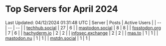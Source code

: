 # Top Servers for April 2024
Last Updated: 04/12/2024 01:31:48 UTC
| Server | Posts | Active Users |
| -- | -- | -- |
| [techhub.social](https://techhub.social/tags/PowerShell) | 27 | 6 |
| [mastodon.social](https://mastodon.social/tags/PowerShell) | 8 | 8 |
| [fosstodon.org](https://fosstodon.org/tags/PowerShell) | 7 | 6 |
| [hachyderm.io](https://hachyderm.io/tags/PowerShell) | 2 | 2 |
| [infosec.exchange](https://infosec.exchange/tags/PowerShell) | 2 | 2 |
| [mas.to](https://mas.to/tags/PowerShell) | 1 | 1 |
| [mastodon.nu](https://mastodon.nu/tags/PowerShell) | 1 | 1 |
| [mstdn.social](https://mstdn.social/tags/PowerShell) | 1 | 1 |
